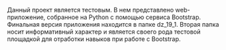 Данный проект является тестовым. В нем представлено web-приложение, собранное на Python с помощью сервиса Bootstrap.
Финальная версия приложения находится в папке dz_19_1.
Вторая папка носит информативный характер и является своего рода тестовой площадкой для отработки навыков при работе с Bootstrap.
